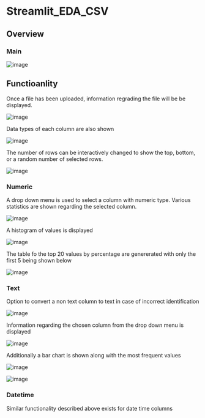 # Streamlit_EDA_CSV

## Overview

### Main 
![image](https://user-images.githubusercontent.com/53500810/206889122-57009baa-b843-4cb2-80ff-4c274357809e.png)

## Functioanlity

Once a file has been uploaded, information regrading the file will be be displayed.


![image](https://user-images.githubusercontent.com/53500810/206889160-5d442472-66f9-4227-b37d-872ecf42a9bb.png)


Data types of each column are also shown

![image](https://user-images.githubusercontent.com/53500810/206889201-19af4f3e-5d11-4bb7-85d1-6a4cfd7a1456.png)


The number of rows can be interactively changed to show the top, bottom, or a random number of selected rows.

![image](https://user-images.githubusercontent.com/53500810/206889239-a4ede650-74b9-4b91-a912-ffa379b341fc.png)


### Numeric
A drop down menu is used to select a column with numeric type. Various statistics are shown regarding the selected column.

![image](https://user-images.githubusercontent.com/53500810/206889279-da9427ae-8a87-453e-9253-e1d2e819bab1.png)

A histogram of values is displayed

![image](https://user-images.githubusercontent.com/53500810/206889305-5bc6199e-eee9-41b7-8cc3-24db4f83fdda.png)


The table fo the top 20 values by percentage are genererated with only the first 5 being shown below

![image](https://user-images.githubusercontent.com/53500810/206889326-08aa11a8-b44b-4979-a1ff-892f6adf434b.png)


### Text
Option to convert a non text column to text in case of incorrect identification

![image](https://user-images.githubusercontent.com/53500810/206889398-961cc387-aca3-477c-bdd9-da57dd25f574.png)

Information regarding the chosen column from the drop down menu is displayed

![image](https://user-images.githubusercontent.com/53500810/206889420-69f7e257-e319-4306-b489-b5f49def732d.png)


Additionally a bar chart is shown along with the most frequent values

![image](https://user-images.githubusercontent.com/53500810/206889429-6e494f0e-7f23-4885-b62e-43a94860e6e7.png)

![image](https://user-images.githubusercontent.com/53500810/206889445-8209d380-dd4c-4f07-8fb9-73b7433c3ed5.png)


### Datetime

Similar functionality described above exists for date time columns





